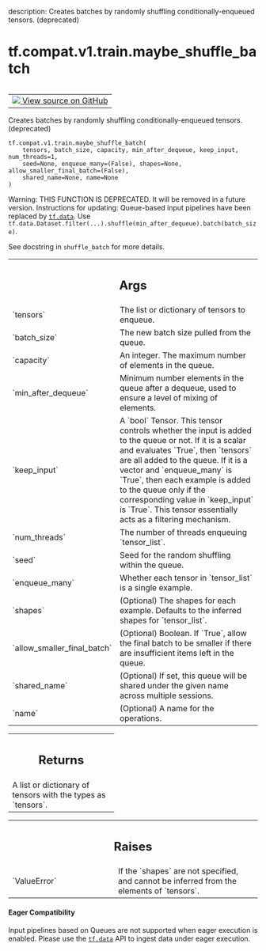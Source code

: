 description: Creates batches by randomly shuffling conditionally-enqueued tensors. (deprecated)

<div itemscope itemtype="http://developers.google.com/ReferenceObject">
<meta itemprop="name" content="tf.compat.v1.train.maybe_shuffle_batch" />
<meta itemprop="path" content="Stable" />
</div>

# tf.compat.v1.train.maybe_shuffle_batch

<!-- Insert buttons and diff -->

<table class="tfo-notebook-buttons tfo-api nocontent" align="left">
<td>
  <a target="_blank" href="https://github.com/tensorflow/tensorflow/blob/r2.3/tensorflow/python/training/input.py#L1350-L1411">
    <img src="https://www.tensorflow.org/images/GitHub-Mark-32px.png" />
    View source on GitHub
  </a>
</td>
</table>



Creates batches by randomly shuffling conditionally-enqueued tensors. (deprecated)

<pre class="devsite-click-to-copy prettyprint lang-py tfo-signature-link">
<code>tf.compat.v1.train.maybe_shuffle_batch(
    tensors, batch_size, capacity, min_after_dequeue, keep_input, num_threads=1,
    seed=None, enqueue_many=(False), shapes=None, allow_smaller_final_batch=(False),
    shared_name=None, name=None
)
</code></pre>



<!-- Placeholder for "Used in" -->

Warning: THIS FUNCTION IS DEPRECATED. It will be removed in a future version.
Instructions for updating:
Queue-based input pipelines have been replaced by <a href="../../../../tf/data.md"><code>tf.data</code></a>. Use `tf.data.Dataset.filter(...).shuffle(min_after_dequeue).batch(batch_size)`.

See docstring in `shuffle_batch` for more details.

<!-- Tabular view -->
 <table class="responsive fixed orange">
<colgroup><col width="214px"><col></colgroup>
<tr><th colspan="2"><h2 class="add-link">Args</h2></th></tr>

<tr>
<td>
`tensors`
</td>
<td>
The list or dictionary of tensors to enqueue.
</td>
</tr><tr>
<td>
`batch_size`
</td>
<td>
The new batch size pulled from the queue.
</td>
</tr><tr>
<td>
`capacity`
</td>
<td>
An integer. The maximum number of elements in the queue.
</td>
</tr><tr>
<td>
`min_after_dequeue`
</td>
<td>
Minimum number elements in the queue after a
dequeue, used to ensure a level of mixing of elements.
</td>
</tr><tr>
<td>
`keep_input`
</td>
<td>
A `bool` Tensor.  This tensor controls whether the input is
added to the queue or not.  If it is a scalar and evaluates `True`, then
`tensors` are all added to the queue. If it is a vector and `enqueue_many`
is `True`, then each example is added to the queue only if the
corresponding value in `keep_input` is `True`. This tensor essentially
acts as a filtering mechanism.
</td>
</tr><tr>
<td>
`num_threads`
</td>
<td>
The number of threads enqueuing `tensor_list`.
</td>
</tr><tr>
<td>
`seed`
</td>
<td>
Seed for the random shuffling within the queue.
</td>
</tr><tr>
<td>
`enqueue_many`
</td>
<td>
Whether each tensor in `tensor_list` is a single example.
</td>
</tr><tr>
<td>
`shapes`
</td>
<td>
(Optional) The shapes for each example.  Defaults to the
inferred shapes for `tensor_list`.
</td>
</tr><tr>
<td>
`allow_smaller_final_batch`
</td>
<td>
(Optional) Boolean. If `True`, allow the final
batch to be smaller if there are insufficient items left in the queue.
</td>
</tr><tr>
<td>
`shared_name`
</td>
<td>
(Optional) If set, this queue will be shared under the given
name across multiple sessions.
</td>
</tr><tr>
<td>
`name`
</td>
<td>
(Optional) A name for the operations.
</td>
</tr>
</table>



<!-- Tabular view -->
 <table class="responsive fixed orange">
<colgroup><col width="214px"><col></colgroup>
<tr><th colspan="2"><h2 class="add-link">Returns</h2></th></tr>
<tr class="alt">
<td colspan="2">
A list or dictionary of tensors with the types as `tensors`.
</td>
</tr>

</table>



<!-- Tabular view -->
 <table class="responsive fixed orange">
<colgroup><col width="214px"><col></colgroup>
<tr><th colspan="2"><h2 class="add-link">Raises</h2></th></tr>

<tr>
<td>
`ValueError`
</td>
<td>
If the `shapes` are not specified, and cannot be
inferred from the elements of `tensors`.
</td>
</tr>
</table>




#### Eager Compatibility
Input pipelines based on Queues are not supported when eager execution is
enabled. Please use the <a href="../../../../tf/data.md"><code>tf.data</code></a> API to ingest data under eager execution.

